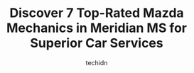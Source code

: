 ---
layout: ampstory
image: https://images.unsplash.com/photo-1594420307681-9abf0349f8e2?ixlib=rb-4.0.3&ixid=MnwxMjA3fDB8MHxwaG90by1wYWdlfHx8fGVufDB8fHx8&auto=format&fit=crop&w=640&h=853&q=80
author: techidn
featured: false
description: Looking for reliable and skilled Mazda Mechanic in Meridian MS, USA? Your search ends here with the 7 best Mazda Mechanic in town. With their expertise and commitment to delivering exception
title: Discover 7 Top-Rated Mazda Mechanics in Meridian MS for Superior Car Services
cover:
   title: Discover 7 Top-Rated Mazda Mechanics in Meridian MS for Superior Car Services
   subtitle: Rickpate
   background: https://images.unsplash.com/photo-1594420307681-9abf0349f8e2?ixlib=rb-4.0.3&ixid=MnwxMjA3fDB8MHxwaG90by1wYWdlfHx8fGVufDB8fHx8&auto=format&fit=crop&w=640&h=853&q=80

pages: 
 - layout: thirds
   top: <h1>#1 Goodyear Auto Service</h1>
   bottom: "<p>We were traveling and had an issues with our front tires.  We took it to the Goodyear in Meridian.  Jason explained everything very well and they were able to get us in a</p>"
   background: https://www.knot35.com/toplist/wp-content/uploads/2023/06/best-mazda-mechanic-1-in-meridian-ms-1685840682.jpeg
   backgroundblur: true
 - layout: thirds
   top: <h1>#2 Rodneys Muffler Shop</h1>
   bottom: "<p>4212 8th St, Meridian, MS 39307, United States</p>"
   background: https://www.knot35.com/toplist/wp-content/uploads/2023/06/best-mazda-mechanic-2-in-meridian-ms-1685840683.jpeg
   cta:
      link: https://www.knot35.com/toplist/discover-7-top-rated-mazda-mechanics-in-meridian-ms-for-superior-car-services/
      text: Discover 7 Top-Rated Mazda Mechanics in Meridian MS for Superior Car Services
 - layout: thirds
   top: <h1>#3 College Park Auto & Quick Lube</h1>
   bottom: "<p>815 53rd Ave, Meridian, MS 39307, United States</p>"
   background: https://www.knot35.com/toplist/wp-content/uploads/2023/06/best-mazda-mechanic-3-in-meridian-ms-1685840683.jpeg
   cta:
      link: https://www.knot35.com/toplist/discover-7-top-rated-mazda-mechanics-in-meridian-ms-for-superior-car-services/
      text: Discover 7 Top-Rated Mazda Mechanics in Meridian MS for Superior Car Services
 - layout: thirds
   top: <h1>#4 Walmart Auto Care Centers</h1>
   bottom: "<p>1733 2nd St S, Meridian, MS 39301, United States</p>"
   background: https://images.unsplash.com/photo-1561679660-d00ee1e0dc8e?ixlib=rb-4.0.3&ixid=MnwxMjA3fDB8MHxwaG90by1wYWdlfHx8fGVufDB8fHx8&auto=format&fit=crop&w=640&h=853&q=80
   cta:
      link: https://www.knot35.com/toplist/discover-7-top-rated-mazda-mechanics-in-meridian-ms-for-superior-car-services/
      text: Discover 7 Top-Rated Mazda Mechanics in Meridian MS for Superior Car Services
 - layout: thirds
   top: <h1>#5 Mikes Auto Repair</h1>
   bottom: "<p>2727 MS-39 North, Meridian, MS 39301, United States</p>"
   background: https://images.unsplash.com/photo-1527067829737-402993088e6b?ixlib=rb-4.0.3&ixid=MnwxMjA3fDB8MHxwaG90by1wYWdlfHx8fGVufDB8fHx8&auto=format&fit=crop&w=640&h=853&q=80
   cta:
      link: https://www.knot35.com/toplist/discover-7-top-rated-mazda-mechanics-in-meridian-ms-for-superior-car-services/
      text: Discover 7 Top-Rated Mazda Mechanics in Meridian MS for Superior Car Services
 - layout: thirds
   top: <h1>#6 Knights Tire Towing & Auto Service</h1>
   bottom: "<p>131 MS-19, Meridian, MS 39307, United States</p>"
   background: https://images.unsplash.com/photo-1609083590460-7b8cc0ca65f8?ixlib=rb-4.0.3&ixid=MnwxMjA3fDB8MHxwaG90by1wYWdlfHx8fGVufDB8fHx8&auto=format&fit=crop&w=640&h=853&q=80
   cta:
      link: https://www.knot35.com/toplist/discover-7-top-rated-mazda-mechanics-in-meridian-ms-for-superior-car-services/
      text: Discover 7 Top-Rated Mazda Mechanics in Meridian MS for Superior Car Services
 - layout: thirds
   top: <h1>#7 Import Tech Service & Repair</h1>
   bottom: "<p>1013 Front St, Meridian, MS 39301, United States</p>"
   background: https://images.unsplash.com/photo-1462556791646-c201b8241a94?ixlib=rb-4.0.3&ixid=MnwxMjA3fDB8MHxwaG90by1wYWdlfHx8fGVufDB8fHx8&auto=format&fit=crop&w=640&h=853&q=80
   cta:
      link: https://www.knot35.com/toplist/discover-7-top-rated-mazda-mechanics-in-meridian-ms-for-superior-car-services/
      text: Discover 7 Top-Rated Mazda Mechanics in Meridian MS for Superior Car Services
 - layout: thirds
   middle: Continue reading...
   background: https://images.unsplash.com/photo-1533998839656-76f5e4b2bccb?ixlib=rb-4.0.3&ixid=MnwxMjA3fDB8MHxwaG90by1wYWdlfHx8fGVufDB8fHx8&auto=format&fit=crop&w=640&h=853&q=80
   cta:
      link: https://www.knot35.com/toplist/discover-7-top-rated-mazda-mechanics-in-meridian-ms-for-superior-car-services/
      text: Discover 7 Top-Rated Mazda Mechanics in Meridian MS for Superior Car Services
      
---